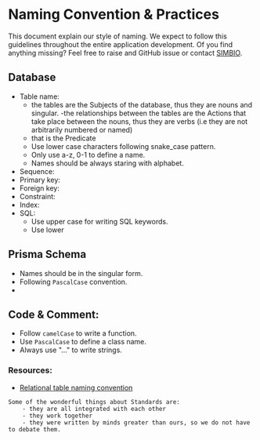 # Naming Convention & Practices
This document explain our style of naming. We expect to follow this guidelines throughout the entire application development. Of you find anything missing? Feel free to raise and GitHub issue or contact [SIMBIO](https://simbio.dot9.dev/bug/report).

## Database
- Table name:
    - the tables are the Subjects of the database, thus they are nouns and singular.
    -the relationships between the tables are the Actions that take place between the nouns, thus they are verbs (i.e they are not arbitrarily numbered or named)
    - that is the Predicate
    - Use lower case characters following snake_case pattern.
    - Only use a-z, 0-1 to define a name.
    - Names should be always staring with alphabet.
- Sequence:
- Primary key:
- Foreign key:
- Constraint:
- Index:
- SQL:
    - Use upper case for writing SQL keywords.
    - Use lower

## Prisma Schema
- Names should be in the singular form.
- Following `PascalCase` convention.
- 

## Code & Comment:
- Follow `camelCase` to write a function.
- Use `PascalCase` to define a class name.
- Always use "..." to write strings.

### Resources:
- [Relational table naming convention](https://stackoverflow.com/questions/4702728/relational-table-naming-convention/4703155#4703155)

```
Some of the wonderful things about Standards are:
    - they are all integrated with each other
    - they work together
    - they were written by minds greater than ours, so we do not have to debate them.
```